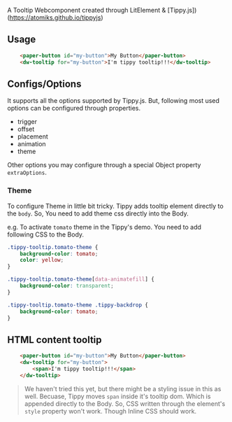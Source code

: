 A Tooltip Webcomponent created through LitElement &amp; [Tippy.js])(https://atomiks.github.io/tippyjs)

## Usage
```html
	<paper-button id="my-button">My Button</paper-button>
	<dw-tooltip for="my-button">I'm tippy tooltip!!!</dw-tooltip>
```

## Configs/Options
It supports all the options supported by Tippy.js. But, following most used options can be configured through properties.
- trigger
- offset
- placement
- animation
- theme

Other options you may configure through a special Object property `extraOptions`.

### Theme
To configure Theme in little bit tricky. Tippy adds tooltip element directly to the `body`. 
So, You need to add theme css directly into the Body.

e.g. To activate `tomato` theme in the Tippy's demo. You need to add following CSS to the Body.
```css
.tippy-tooltip.tomato-theme {
	background-color: tomato;
	color: yellow;
}

.tippy-tooltip.tomato-theme[data-animatefill] {
	background-color: transparent;
}

.tippy-tooltip.tomato-theme .tippy-backdrop {
	background-color: tomato;
}
```

## HTML content tooltip
```html
	<paper-button id="my-button">My Button</paper-button>
	<dw-tooltip for="my-button">
		<span>I'm tippy tooltip!!!</span>
	</dw-tooltip>
```

> We haven't tried this yet, but there might be a styling issue in this as well. 
> Becuase, Tippy moves `span` inside it's tooltip dom. Which is appended directly to the Body. 
> So, CSS written through the element's `style` property won't work. Though Inline CSS should work.
